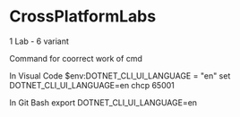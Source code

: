 # CrossPlatformLabs

1 Lab - 6 variant

Command for coorrect work of cmd 

In Visual Code
$env:DOTNET_CLI_UI_LANGUAGE = "en"
set DOTNET_CLI_UI_LANGUAGE=en
chcp 65001

In Git Bash
export DOTNET_CLI_UI_LANGUAGE=en
